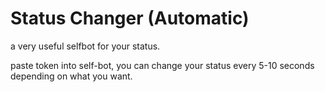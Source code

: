# Status Changer (Automatic)
a very useful selfbot for your status.

paste token into self-bot, you can change your status every 5-10 seconds depending on what you want.
